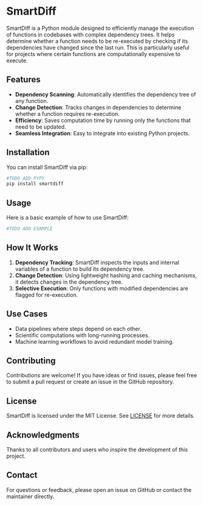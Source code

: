 # SmartDiff

SmartDiff is a Python module designed to efficiently manage the execution of functions in codebases with complex dependency trees. It helps determine whether a function needs to be re-executed by checking if its dependencies have changed since the last run. This is particularly useful for projects where certain functions are computationally expensive to execute.

## Features

- **Dependency Scanning**: Automatically identifies the dependency tree of any function.
- **Change Detection**: Tracks changes in dependencies to determine whether a function requires re-execution.
- **Efficiency**: Saves computation time by running only the functions that need to be updated.
- **Seamless Integration**: Easy to integrate into existing Python projects.

## Installation

You can install SmartDiff via pip:

```bash
#TODO ADD PYPY
pip install smartdiff
```

## Usage

Here is a basic example of how to use SmartDiff:

```python
#TODO ADD EXAMPLE
```

## How It Works

1. **Dependency Tracking**: SmartDiff inspects the inputs and internal variables of a function to build its dependency tree.
2. **Change Detection**: Using lightweight hashing and caching mechanisms, it detects changes in the dependency tree.
3. **Selective Execution**: Only functions with modified dependencies are flagged for re-execution.

## Use Cases

- Data pipelines where steps depend on each other.
- Scientific computations with long-running processes.
- Machine learning workflows to avoid redundant model training.

## Contributing

Contributions are welcome! If you have ideas or find issues, please feel free to submit a pull request or create an issue in the GitHub repository.

## License

SmartDiff is licensed under the MIT License. See [LICENSE](./LICENSE) for more details.

## Acknowledgments

Thanks to all contributors and users who inspire the development of this project.

## Contact

For questions or feedback, please open an issue on GitHub or contact the maintainer directly.
